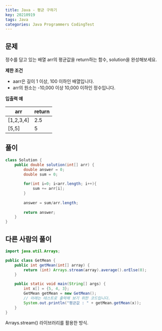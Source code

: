 ```yaml
---
title: Java - 평균 구하기
key: 20210919
tags: Java
categories: Java Programmers CodingTest
---
```


## 문제

정수를 담고 있는 배열 arr의 평균값을 return하는 함수, solution을 완성해보세요.  

**제한 조건**  

* aarr은 길이 1 이상, 100 이하인 배열입니다.  
* arr의 원소는 -10,000 이상 10,000 이하인 정수입니다.  

**입출력 예**  

|arr|return|
|--|--|
|[1,2,3,4]|2.5|
|[5,5]|5|

## 풀이
~~~java
class Solution {
    public double solution(int[] arr) {
        double answer = 0;
        double sum = 0;
        
        for(int i=0; i<arr.length; i++){
            sum += arr[i];
        }
        
        answer = sum/arr.length;
        
        return answer;
    }
}
~~~ 

## 다른 사람의 풀이
~~~java
import java.util.Arrays;

public class GetMean {
    public int getMean(int[] array) {
        return (int) Arrays.stream(array).average().orElse(0);
    }

    public static void main(String[] args) {
        int x[] = {5, 4, 3};
        GetMean getMean = new GetMean();
        // 아래는 테스트로 출력해 보기 위한 코드입니다.
        System.out.println("평균값 : " + getMean.getMean(x));
    }
}
~~~

Arrays.stream() 라이브러리를 활용한 방식.   
